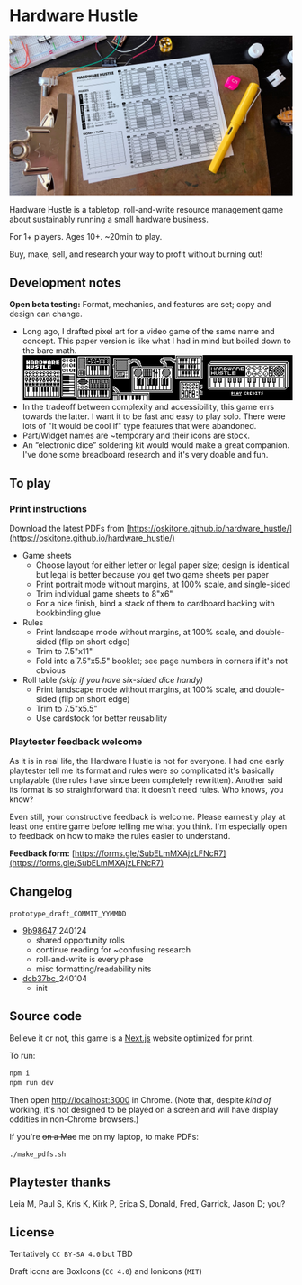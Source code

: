 # Hardware Hustle

![Hardware Hustle](header.jpg)

Hardware Hustle is a tabletop, roll-and-write resource management game about sustainably running a small hardware business.

For 1+ players. Ages 10+. ~20min to play.

Buy, make, sell, and research your way to profit without burning out!

## Development notes

**Open beta testing:** Format, mechanics, and features are set; copy and design can change.

- Long ago, I drafted pixel art for a video game of the same name and concept. This paper version is like what I had in mind but boiled down to the bare math.  
  ![Arduboy video game concept art](public/arduboy-concept-art.png)
- In the tradeoff between complexity and accessibility, this game errs towards the latter. I want it to be fast and easy to play solo. There were lots of "It would be cool if" type features that were abandoned.
- Part/Widget names are ~temporary and their icons are stock.
- An “electronic dice” soldering kit would would make a great companion. I've done some breadboard research and it's very doable and fun.

## To play

### Print instructions

Download the latest PDFs from [https://oskitone.github.io/hardware_hustle/](https://oskitone.github.io/hardware_hustle/)

- Game sheets
  - Choose layout for either letter or legal paper size; design is identical but legal is better because you get two game sheets per paper
  - Print portrait mode without margins, at 100% scale, and single-sided
  - Trim individual game sheets to 8"x6"
  - For a nice finish, bind a stack of them to cardboard backing with bookbinding glue
- Rules
  - Print landscape mode without margins, at 100% scale, and double-sided (flip on short edge)
  - Trim to 7.5"x11"
  - Fold into a 7.5"x5.5" booklet; see page numbers in corners if it's not obvious
- Roll table _(skip if you have six-sided dice handy)_
  - Print landscape mode without margins, at 100% scale, and double-sided (flip on short edge)
  - Trim to 7.5"x5.5"
  - Use cardstock for better reusability

### Playtester feedback welcome

As it is in real life, the Hardware Hustle is not for everyone. I had one early playtester tell me its format and rules were so complicated it's basically unplayable (the rules have since been completely rewritten). Another said its format is so straightforward that it doesn't need rules. Who knows, you know?

Even still, your constructive feedback is welcome. Please earnestly play at least one entire game before telling me what you think. I'm especially open to feedback on how to make the rules easier to understand.

**Feedback form:** [https://forms.gle/SubELmMXAjzLFNcR7](https://forms.gle/SubELmMXAjzLFNcR7)

## Changelog

`prototype_draft_COMMIT_YYMMDD`

* [9b98647](https://github.com/oskitone/hardware_hustle/commit/9b98647)_240124
  * shared opportunity rolls
  * continue reading for ~confusing research
  * roll-and-write is every phase
  * misc formatting/readability nits
* [dcb37bc](https://github.com/oskitone/hardware_hustle/commit/dcb37bc)_240104
  * init

## Source code

Believe it or not, this game is a [Next.js](https://nextjs.org/) website optimized for print.

To run:

```bash
npm i
npm run dev
```

Then open [http://localhost:3000](http://localhost:3000) in Chrome. (Note that, despite _kind of_ working, it's not designed to be played on a screen and will have display oddities in non-Chrome browsers.)

If you're <del>on a Mac</del> me on my laptop, to make PDFs:

```bash
./make_pdfs.sh
```

## Playtester thanks

Leia M, Paul S, Kris K, Kirk P, Erica S, Donald, Fred, Garrick, Jason D; you?

## License

Tentatively `CC BY-SA 4.0` but TBD

Draft icons are BoxIcons (`CC 4.0`) and Ionicons (`MIT`)